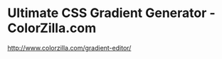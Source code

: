 <!--
id: 1528127422
link: http://kevinisom.info/post/1528127422/ultimate-css-gradient-generator-colorzilla-com
slug: ultimate-css-gradient-generator-colorzilla-com
date: Wed Nov 10 2010 11:32:35 GMT+1300 (NZDT)
raw: {"blog_name":"kevinisom","id":1528127422,"post_url":"http://kevinisom.info/post/1528127422/ultimate-css-gradient-generator-colorzilla-com","slug":"ultimate-css-gradient-generator-colorzilla-com","type":"link","date":"2010-11-09 22:32:35 GMT","timestamp":1289341955,"state":"published","format":"html","reblog_key":"iYMz3ik7","tags":[],"short_url":"http://tmblr.co/Zw68Yy1R5L__","highlighted":[],"feed_item":"http://www.colorzilla.com/gradient-editor/","from_feed_id":"650234","note_count":0,"title":"Ultimate CSS Gradient Generator - ColorZilla.com","url":"http://www.colorzilla.com/gradient-editor/","description":""}
publish: 2010-11-010
tags: 
title: Ultimate CSS Gradient Generator - ColorZilla.com
-->


Ultimate CSS Gradient Generator - ColorZilla.com
================================================

<http://www.colorzilla.com/gradient-editor/>

